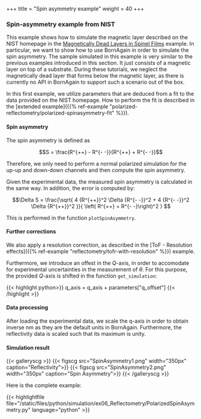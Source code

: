 +++
title = "Spin asymmetry example"
weight = 40
+++

### Spin-asymmetry example from NIST
 
 
This example shows how to simulate the magnetic layer described on the NIST homepage in the [Magnetically Dead Layers in Spinel Films](https://www.nist.gov/ncnr/magnetically-dead-layers-spinel-films) example.
In particular, we want to show how to use BornAgain in order to simulate the spin asymmetry.
The sample simulated in this example is very similar to the previous examples introduced in this section.
It just consists of a magnetic layer on top of a substrate.
During these tutorials, we neglect the magnetically dead layer that forms below the magnetic layer, as there is currently no API in BornAgain to support such a scenario out of the box.


In this first example, we utilize parameters that are deduced from a fit to the data provided on the NIST homepage.
How to perform the fit is described in the 
[extended example]({{% ref-example "polarized-reflectometry/polarized-spinasymmetry-fit" %}}).



#### Spin asymmetry 


The spin asymmetry is defined as

$$S = \frac{R^{++} - R^{- -}}{R^{++} + R^{- -}}$$

Therefore, we only need to perform a normal polarized simulation for the up-up and down-down channels and then compute
the spin asymmetry.

Given the experimental data, the measured spin asymmetry is calculated in the same way.
In addition, the error is computed by:

$$\Delta S = \frac{\sqrt{ 4 {R^{++}}^2 \Delta {R^{- -}}^2 + 4 {R^{- -}}^2 \Delta {R^{++}}^2 }}{ \left( R^{++} + R^{- -}\right)^2 } $$

This is performed in the function `plotSpinAsymmetry`.



#### Further corrections

We also apply a resolution correction, as described in the [ToF - Resolution effects]({{% ref-example "reflectometry/tofr-with-resolution" %}}) example.

Furthermore, we introduce an offest in the $Q$-axis, in order to accomodate for experimental uncertainties 
in the measurement of $\theta$.
For this purpose, the provided $Q$-axis is shifted in the function `get_simulation`:

{{< highlight python>}}
q_axis = q_axis + parameters["q_offset"]
{{< /highlight >}}



#### Data processing

After loading the experimental data, we scale the q-axis in order to obtain inverse nm as they are the default units in BornAgain.
Furthermore, the reflectivity data is scaled such that its maximum is unity.


#### Simulation result


{{< galleryscg >}}
{{< figscg src="SpinAsymmetry1.png" width="350px" caption="Reflectivity">}}
{{< figscg src="SpinAsymmetry2.png" width="350px" caption="Spin Asymmetry">}}
{{< /galleryscg >}}

Here is the complete example:

{{< highlightfile file="/static/files/python/simulation/ex06_Reflectometry/PolarizedSpinAsymmetry.py"  language="python" >}}
